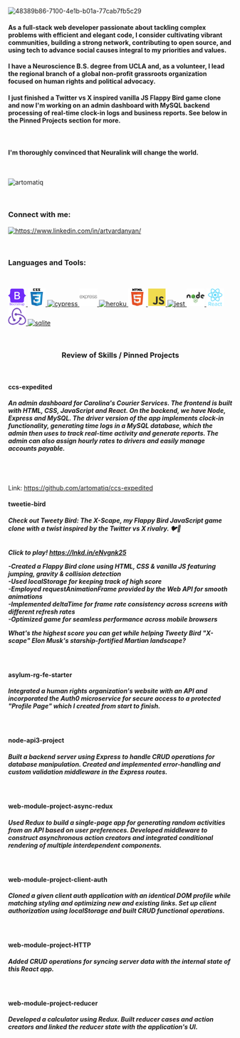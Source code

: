 ![48389b86-7100-4e1b-b01a-77cab7fb5c29](https://github.com/artomatiq/artomatiq/assets/126132705/a5286049-b6f3-4755-9079-8bdd687d8b5f)

<h4 align="left">As a full-stack web developer passionate about tackling complex problems with efficient and elegant code, I consider cultivating vibrant communities, building a strong network, contributing to open source, and using tech to advance social causes integral to my priorities and values.</h4>
<h4 align="left">I have a Neuroscience B.S. degree from UCLA and, as a volunteer, I lead the regional branch of a global non-profit grassroots organization focused on human rights and political advocacy.</h4>

<h4 align="left">I just finished a Twitter vs X inspired vanilla JS Flappy Bird game clone and now I'm working on an admin dashboard with MySQL backend processing of real-time clock-in logs and business reports. See below in the Pinned Projects section for more.</h4>
&nbsp;

<h4 align="left">I'm thoroughly convinced that Neuralink will change the world.</h4>
&nbsp;

<p align="left"> <img src="https://komarev.com/ghpvc/?username=artomatiq&label=Profile%20views&color=0e75b6&style=flat" alt="artomatiq" /> </p>
&nbsp;

<h3 align="left">Connect with me:</h3>
<p align="left">
<a href="https://www.linkedin.com/in/artomatiq/" target="blank"><img align="center" src="https://raw.githubusercontent.com/rahuldkjain/github-profile-readme-generator/master/src/images/icons/Social/linked-in-alt.svg" alt="https://www.linkedin.com/in/artvardanyan/" height="30" width="40" /></a>
</p>
&nbsp;

<h3 align="left">Languages and Tools:</h3>
&nbsp;
<p align="left"> <a href="https://getbootstrap.com" target="_blank" rel="noreferrer"> <img src="https://raw.githubusercontent.com/devicons/devicon/master/icons/bootstrap/bootstrap-plain-wordmark.svg" alt="bootstrap" width="40" height="40"/> </a> <a href="https://www.w3schools.com/css/" target="_blank" rel="noreferrer"> <img src="https://raw.githubusercontent.com/devicons/devicon/master/icons/css3/css3-original-wordmark.svg" alt="css3" width="40" height="40"/> </a> <a href="https://www.cypress.io" target="_blank" rel="noreferrer"> <img src="https://raw.githubusercontent.com/simple-icons/simple-icons/6e46ec1fc23b60c8fd0d2f2ff46db82e16dbd75f/icons/cypress.svg" alt="cypress" width="40" height="40"/> </a> <a href="https://expressjs.com" target="_blank" rel="noreferrer"> <img src="https://raw.githubusercontent.com/devicons/devicon/master/icons/express/express-original-wordmark.svg" alt="express" width="40" height="40"/> </a> <a href="https://heroku.com" target="_blank" rel="noreferrer"> <img src="https://www.vectorlogo.zone/logos/heroku/heroku-icon.svg" alt="heroku" width="40" height="40"/> </a> <a href="https://www.w3.org/html/" target="_blank" rel="noreferrer"> <img src="https://raw.githubusercontent.com/devicons/devicon/master/icons/html5/html5-original-wordmark.svg" alt="html5" width="40" height="40"/> </a> <a href="https://developer.mozilla.org/en-US/docs/Web/JavaScript" target="_blank" rel="noreferrer"> <img src="https://raw.githubusercontent.com/devicons/devicon/master/icons/javascript/javascript-original.svg" alt="javascript" width="40" height="40"/> </a> <a href="https://jestjs.io" target="_blank" rel="noreferrer"> <img src="https://www.vectorlogo.zone/logos/jestjsio/jestjsio-icon.svg" alt="jest" width="40" height="40"/> </a> <a href="https://nodejs.org" target="_blank" rel="noreferrer"> <img src="https://raw.githubusercontent.com/devicons/devicon/master/icons/nodejs/nodejs-original-wordmark.svg" alt="nodejs" width="40" height="40"/> </a> <a href="https://reactjs.org/" target="_blank" rel="noreferrer"> <img src="https://raw.githubusercontent.com/devicons/devicon/master/icons/react/react-original-wordmark.svg" alt="react" width="40" height="40"/> </a> <a href="https://redux.js.org" target="_blank" rel="noreferrer"> <img src="https://raw.githubusercontent.com/devicons/devicon/master/icons/redux/redux-original.svg" alt="redux" width="40" height="40"/> </a> <a href="https://www.sqlite.org/" target="_blank" rel="noreferrer"> <img src="https://www.vectorlogo.zone/logos/sqlite/sqlite-icon.svg" alt="sqlite" width="40" height="40"/> </a> </p>
&nbsp;
&nbsp;

<h3 align="center">Review of Skills / Pinned Projects</h3>
&nbsp;

<h4 align="left">ccs-expedited</h4>
<h5 align="left">An admin dashboard for Carolina's Courier Services. The frontend is built with HTML, CSS, JavaScript and React. On the backend, we have Node, Express and MySQL. The driver version of the app implements clock-in functionality, generating time logs in a MySQL database, which the admin then uses to track real-time activity and generate reports. The admin can also assign hourly rates to drivers and easily manage accounts payable.</h5>
&nbsp;

<br />Link: https://github.com/artomatiq/ccs-expedited <br />

<h4 align="left">tweetie-bird</h4>
<h5 align="left">Check out Tweety Bird: The X-Scape, my Flappy Bird JavaScript game clone with a twist inspired by the Twitter vs X rivalry. 🐦🚀 <br />

<br /> Click to play! https://lnkd.in/eNvgnk25 <br />

-Created a Flappy Bird clone using HTML, CSS & vanilla JS featuring jumping, gravity & collision detection <br />
-Used localStorage for keeping track of high score <br />
-Employed requestAnimationFrame provided by the Web API for smooth animations <br />
-Implemented deltaTime for frame rate consistency across screens with different refresh rates <br />
-Optimized game for seamless performance across mobile browsers <br />


What's the highest score you can get while helping Tweety Bird "X-scape" Elon Musk's starship-fortified Martian landscape?</h5>
&nbsp;

<h4 align="left">asylum-rg-fe-starter</h4>
<h5 align="left">Integrated a human rights organization's website with an API and incorporated the Auth0 microservice for secure access to a protected "Profile Page" which I created from start to finish.</h5>
&nbsp;

<h4 align="left">node-api3-project</h4>
<h5 align="left">Built a backend server using Express to handle CRUD operations for database manipulation. Created and implemented error-handling and custom validation middleware in the Express routes.</h5>
&nbsp;

<h4 align="left">web-module-project-async-redux</h4>
<h5 align="left">Used Redux to build a single-page app for generating random activities from an API based on user preferences. Developed middleware to construct asynchronous action creators and integrated conditional rendering of multiple interdependent components.</h5>
&nbsp;

<h4 align="left">web-module-project-client-auth</h4>
<h5 align="left">Cloned a given client auth application with an identical DOM profile while matching styling and optimizing new and existing links. Set up client authorization using localStorage and built CRUD functional operations.</h5>
&nbsp;

<h4 align="left">web-module-project-HTTP </h4>
<h5 align="left">Added CRUD operations for syncing server data with the internal state of this React app.</h5>
&nbsp;

<h4 align="left">web-module-project-reducer </h4>
<h5 align="left">Developed a calculator using Redux. Built reducer cases and action creators and linked the reducer state with the application's UI.</h5>


